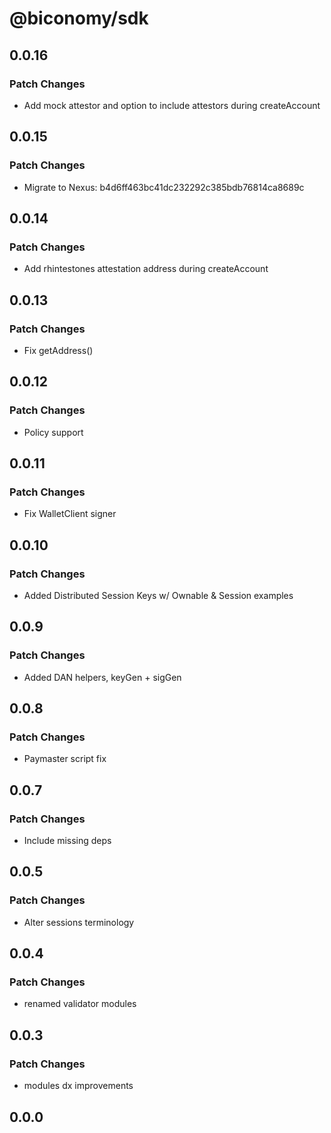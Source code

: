 # @biconomy/sdk

## 0.0.16

### Patch Changes

- Add mock attestor and option to include attestors during createAccount

## 0.0.15

### Patch Changes

- Migrate to Nexus: b4d6ff463bc41dc232292c385bdb76814ca8689c

## 0.0.14

### Patch Changes

- Add rhintestones attestation address during createAccount

## 0.0.13

### Patch Changes

- Fix getAddress()

## 0.0.12

### Patch Changes

- Policy support

## 0.0.11

### Patch Changes

- Fix WalletClient signer

## 0.0.10

### Patch Changes

- Added Distributed Session Keys w/ Ownable & Session examples

## 0.0.9

### Patch Changes

- Added DAN helpers, keyGen + sigGen

## 0.0.8

### Patch Changes

- Paymaster script fix

## 0.0.7

### Patch Changes

- Include missing deps

## 0.0.5

### Patch Changes

- Alter sessions terminology

## 0.0.4

### Patch Changes

- renamed validator modules

## 0.0.3

### Patch Changes

- modules dx improvements

## 0.0.0
